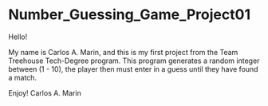 # Number_Guessing_Game_Project01

Hello! 

  My name is Carlos A. Marin, and this is my first project from the Team Treehouse Tech-Degree program.
  This program generates a random integer between (1 - 10), the player then must enter in a guess until they have found a match. 
  
  Enjoy!
    Carlos A. Marin
